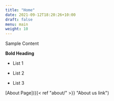 ```yaml
---
title: "Home"
date: 2021-09-12T18:20:26+10:00
draft: false
menu: main
weight: 10
---
```

Sample Content

**Bold Heading**

- List 1

- List 2

- List 3

[About Page]({{< ref "about/" >}} "About us link")